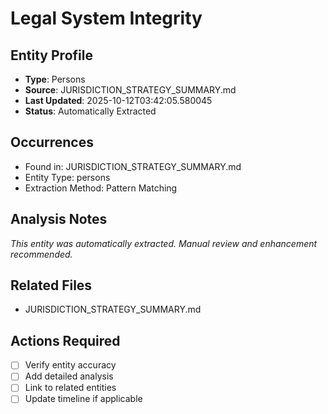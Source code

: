 # Legal System Integrity

## Entity Profile
- **Type**: Persons
- **Source**: JURISDICTION_STRATEGY_SUMMARY.md
- **Last Updated**: 2025-10-12T03:42:05.580045
- **Status**: Automatically Extracted

## Occurrences
- Found in: JURISDICTION_STRATEGY_SUMMARY.md
- Entity Type: persons
- Extraction Method: Pattern Matching

## Analysis Notes
*This entity was automatically extracted. Manual review and enhancement recommended.*

## Related Files
- JURISDICTION_STRATEGY_SUMMARY.md

## Actions Required
- [ ] Verify entity accuracy
- [ ] Add detailed analysis
- [ ] Link to related entities
- [ ] Update timeline if applicable
